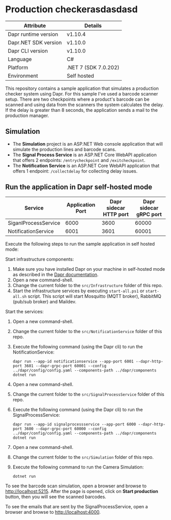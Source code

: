 # Production checkerasdasdasd

| Attribute            | Details                   |
| -------------------- | ------------------------- |
| Dapr runtime version | v1.10.4                   |
| Dapr.NET SDK version | v1.10.0                   |
| Dapr CLI version     | v1.10.0                   |
| Language             | C#                        |
| Platform             | .NET 7 (SDK 7.0.202)      |
| Environment          | Self hosted               |

This repository contains a sample application that simulates a production checker system using Dapr. For this sample I've used a barcode scanner setup. There are two checkpoints where a product's barcode can be scanned and using data from the scanners the system calculates the delay. If the delay is greater than 8 seconds, the application sends a mail to the production manager.

## Simulation

- The **Simulation** project is an ASP.NET Web console application that will simulate the production lines and barcode scans.
- The **Signal Process Service** is an ASP.NET Core WebAPI application that offers 2 endpoints: `/entrycheckpoint` and `/exitcheckpoint`.
- The **Notification Service** is an ASP.NET Core WebAPI application that offers 1 endpoint: `/collectdelay` for collecting delay issues.

## Run the application in Dapr self-hosted mode

| Service                    | Application Port | Dapr sidecar HTTP port | Dapr sidecar gRPC port |
| -------------------------- | ---------------- | ---------------------- | ---------------------- |
| SiganlProcessService      | 6000             | 3600                   | 60000                  |
| NotificationService      | 6001             | 3601                   | 60001                  |

Execute the following steps to run the sample application in self hosted mode:

Start infrastructure components:

1. Make sure you have installed Dapr on your machine in self-hosted mode as described in the [Dapr documentation](https://docs.dapr.io/getting-started/install-dapr/).
2. Open a new command-shell.
3. Change the current folder to the `src/Infrastructure` folder of this repo.
4. Start the infrastructure services by executing `start-all.ps1` or `start-all.sh` script. This script will start Mosquitto (MQTT broker), RabbitMQ (pub/sub broker) and Maildev.

Start the services:

1. Open a new command-shell.
2. Change the current folder to the `src/NotificationService` folder of this repo.
3. Execute the following command (using the Dapr cli) to run the NotificationService:

    ```console
    dapr run --app-id notificationservice --app-port 6001 --dapr-http-port 3601 --dapr-grpc-port 60001 --config ../dapr/config/config.yaml --components-path ../dapr/components dotnet run
    ```
4. Open a new command-shell.
5. Change the current folder to the `src/SignalProcessService` folder of this repo.
6. Execute the following command (using the Dapr cli) to run the SignalProcessService:

    ```console
    dapr run --app-id signalprocessservice --app-port 6000 --dapr-http-port 3600 --dapr-grpc-port 60000 --config ../dapr/config/config.yaml --components-path ../dapr/components dotnet run
    ```
7. Open a new command-shell.
8. Change the current folder to the `src/Simulation` folder of this repo.
9. Execute the following command to run the Camera Simulation:

     ```console
     dotnet run
     ```
To see the barcode scan simulation, open a browser and browse to [http://localhost:5215](http://localhost:5215/). After the page is opened, click on **Start production** button, then you will see the scanned barcodes.

To see the emails that are sent by the SignalProcessService, open a browser and browse to [http://localhost:4000](http://localhost:4000).
